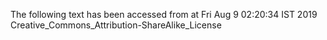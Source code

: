 The following text has been accessed from at Fri Aug 9 02:20:34 IST 2019
Creative_Commons_Attribution-ShareAlike_License
